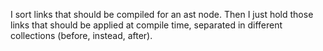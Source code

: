 I sort links that should be compiled for an ast node. Then I just hold those links that should be applied at compile time, separated in different collections (before, instead, after).